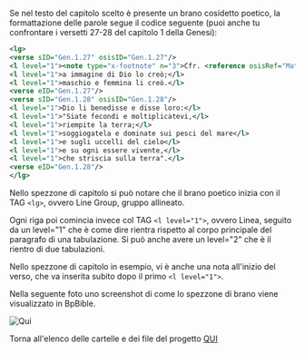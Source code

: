 Se nel testo del capitolo scelto è presente un brano cosidetto poetico, la formattazione delle parole segue il codice seguente (puoi anche tu confrontare i versetti 27-28 del capitolo 1 della Genesi):

```xml
<lg>
<verse sID="Gen.1.27" osisID="Gen.1.27"/>
<l level="1"><note type="x-footnote" n="3">Cfr. <reference osisRef="Matt.19.4">Mt 19,4</reference>; <reference osisRef="Mark.10.6">Mc 10,6</reference>.</note>Dio creò l`uomo a sua immagine;</l>
<l level="1">a immagine di Dio lo creò;</l>
<l level="1">maschio e femmina li creò.</l>
<verse eID="Gen.1.27"/>
<verse sID="Gen.1.28" osisID="Gen.1.28"/>
<l level="1">Dio li benedisse e disse loro:</l>
<l level="1">"Siate fecondi e moltiplicatevi,</l>
<l level="1">riempite la terra;</l>
<l level="1">soggiogatela e dominate sui pesci del mare</l>
<l level="1">e sugli uccelli del cielo</l>
<l level="1">e su ogni essere vivente,</l>
<l level="1">che striscia sulla terra".</l>
<verse eID="Gen.1.28"/>
</lg>
```

Nello spezzone di capitolo si può notare che il brano poetico inizia con il TAG ```<lg>```, ovvero Line Group, gruppo allineato.

Ogni riga poi comincia invece col TAG ```<l level="1">```, ovvero Linea, seguito da un level="1" che è come dire rientra rispetto al corpo principale del paragrafo di una tabulazione. Si può anche avere un  level="2" che è il rientro di due tabulazioni.

Nello spezzone di capitolo in esempio, vi è anche una nota all'inizio del verso, che va inserita subito dopo il primo ```<l level="1">```.

Nella seguente foto uno screenshot di come lo spezzone di brano viene visualizzato in BpBible.

![Qui](https://github.com/EmanueleTinari/EmanueleTinari/blob/OSIS_ITA_and_LAT_books/immagini/SpezzoneTestoPoetico.jpg)

Torna all'elenco delle cartelle e dei file del progetto [QUI](https://github.com/EmanueleTinari/EmanueleTinari)
